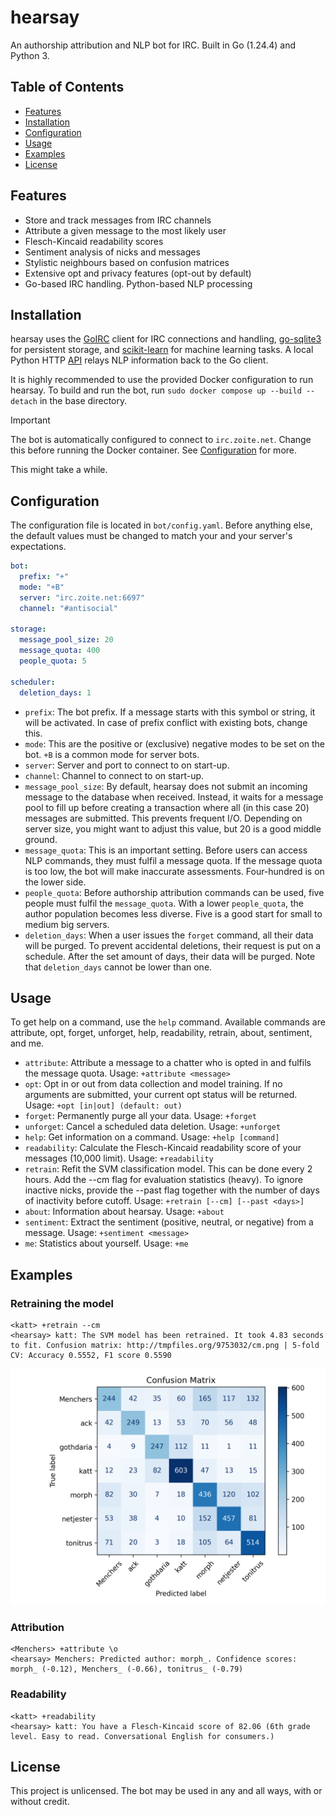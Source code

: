 # hearsay
An authorship attribution and NLP bot for IRC. Built in Go (1.24.4) and Python 3.

## Table of Contents
- [Features](#features)
- [Installation](#installation)
- [Configuration](#configuration)
- [Usage](#usage)
- [Examples](#examples)
- [License](#license)

## Features
- Store and track messages from IRC channels
- Attribute a given message to the most likely user
- Flesch-Kincaid readability scores
- Sentiment analysis of nicks and messages
- Stylistic neighbours based on confusion matrices
- Extensive opt and privacy features (opt-out by default)
- Go-based IRC handling. Python-based NLP processing

## Installation
hearsay uses the [GoIRC](https://github.com/fluffle/goirc) client for IRC connections and handling, [go-sqlite3](https://github.com/mattn/go-sqlite3) for persistent storage, and [scikit-learn](https://scikit-learn.org/) for machine learning tasks. A local Python HTTP [API](https://fastapi.tiangolo.com/) relays NLP information back to the Go client.

It is highly recommended to use the provided Docker configuration to run hearsay. To build and run the bot, run `sudo docker compose up --build --detach` in the base directory.

> [!IMPORTANT]
> The bot is automatically configured to connect to `irc.zoite.net`. Change this before running the Docker container. See [Configuration](#Configuration) for more.

This might take a while.

## Configuration
The configuration file is located in `bot/config.yaml`. Before anything else, the default values must be changed to match your and your server's expectations.

```yaml
bot:
  prefix: "+"
  mode: "+B"
  server: "irc.zoite.net:6697"
  channel: "#antisocial"

storage:
  message_pool_size: 20
  message_quota: 400
  people_quota: 5

scheduler:
  deletion_days: 1
```

- `prefix`: The bot prefix. If a message starts with this symbol or string, it will be activated. In case of prefix conflict with existing bots, change this.
- `mode`: This are the positive or (exclusive) negative modes to be set on the bot. `+B` is a common mode for server bots.
- `server`: Server and port to connect to on start-up.
- `channel`: Channel to connect to on start-up.
- `message_pool_size`: By default, hearsay does not submit an incoming message to the database when received. Instead, it waits for a message pool to fill up before creating a transaction where all (in this case 20) messages are submitted. This prevents frequent I/O. Depending on server size, you might want to adjust this value, but 20 is a good middle ground.
- `message_quota`: This is an important setting. Before users can access NLP commands, they must fulfil a message quota. If the message quota is too low, the bot will make inaccurate assessments. Four-hundred is on the lower side.
- `people_quota`: Before authorship attribution commands can be used, five people must fulfil the `message_quota`. With a lower `people_quota`, the author population becomes less diverse. Five is a good start for small to medium big servers.
- `deletion_days`: When a user issues the `forget` command, all their data will be purged. To prevent accidental deletions, their request is put on a schedule. After the set amount of days, their data will be purged. Note that `deletion_days` cannot be lower than one.

## Usage

To get help on a command, use the `help` command. Available commands are attribute, opt, forget, unforget, help, readability, retrain, about, sentiment, and me.

- `attribute`: Attribute a message to a chatter who is opted in and fulfils the message quota. Usage: `+attribute <message>`
- `opt`:  Opt in or out from data collection and model training. If no arguments are submitted, your current opt status will be returned. Usage: `+opt [in|out] (default: out)`
- `forget`: Permanently purge all your data. Usage: `+forget`
- `unforget`: Cancel a scheduled data deletion. Usage: `+unforget`
- `help`: Get information on a command. Usage: `+help [command]`
- `readability`: Calculate the Flesch-Kincaid readability score of your messages (10,000 limit). Usage: `+readability`
- `retrain`: Refit the SVM classification model. This can be done every 2 hours. Add the --cm flag for evaluation statistics (heavy). To ignore inactive nicks, provide the --past flag together with the number of days of inactivity before cutoff. Usage: `+retrain [--cm] [--past <days>]`
- `about`: Information about hearsay. Usage: `+about`
- `sentiment`: Extract the sentiment (positive, neutral, or negative) from a message. Usage: `+sentiment <message>`
- `me`: Statistics about yourself. Usage: `+me`

## Examples
### Retraining the model
```
<katt> +retrain --cm
<hearsay> katt: The SVM model has been retrained. It took 4.83 seconds to fit. Confusion matrix: http://tmpfiles.org/9753032/cm.png | 5-fold CV: Accuracy 0.5552, F1 score 0.5590
```
![Confusion matrix](/misc/cm.png)

### Attribution
```
<Menchers> +attribute \o
<hearsay> Menchers: Predicted author: morph_. Confidence scores: morph_ (-0.12), Menchers_ (-0.66), tonitrus_ (-0.79)
```

### Readability
```
<katt> +readability
<hearsay> katt: You have a Flesch-Kincaid score of 82.06 (6th grade level. Easy to read. Conversational English for consumers.)
```

## License
This project is unlicensed. The bot may be used in any and all ways, with or without credit.
